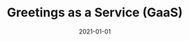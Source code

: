 ---
title: Greetings as a Service (GaaS)
projectLink: https://gaas.sznm.dev/
description: Make personalized greetings message for your folks.
date: "2021-01-01"
icon: "/app_icons/greet-gaas.svg"
thumbnail: "/app_preview/gaas.png"
thumbnailDark: "/app_preview/gaas-dark.png"
featured: true
sznmApps: true
stacks:
  - nextjs
  - chakra-ui
---